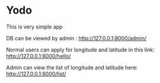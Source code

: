 # Yodo

This is very simple app

DB can be viewed by admin : 
http://127.0.0.1:8000/admin/

Normal users can apply for longitude and latitude in this link:
http://127.0.0.1:8000/hello/


Admin can view the list of longitude and latitude here:
http://127.0.0.1:8000/list/
